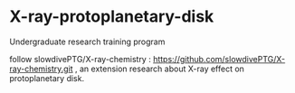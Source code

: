 # X-ray-protoplanetary-disk
Undergraduate research training program 

follow slowdivePTG/X-ray-chemistry : https://github.com/slowdivePTG/X-ray-chemistry.git , an extension research about X-ray effect on protoplanetary disk.
